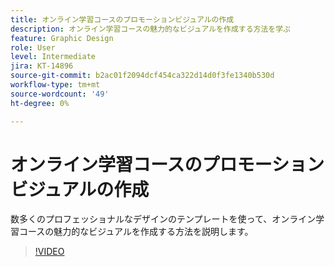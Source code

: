 ```yaml
---
title: オンライン学習コースのプロモーションビジュアルの作成
description: オンライン学習コースの魅力的なビジュアルを作成する方法を学ぶ
feature: Graphic Design
role: User
level: Intermediate
jira: KT-14896
source-git-commit: b2ac01f2094dcf454ca322d14d0f3fe1340b530d
workflow-type: tm+mt
source-wordcount: '49'
ht-degree: 0%

---
```


# オンライン学習コースのプロモーションビジュアルの作成

数多くのプロフェッショナルなデザインのテンプレートを使って、オンライン学習コースの魅力的なビジュアルを作成する方法を説明します。

>[!VIDEO](https://video.tv.adobe.com/v/3427122?quality=12&learn=on&hidetitle=true)

